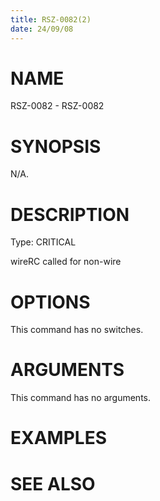 ```yaml
---
title: RSZ-0082(2)
date: 24/09/08
---
```


# NAME

RSZ-0082 - RSZ-0082

# SYNOPSIS

N/A.

# DESCRIPTION

Type: CRITICAL

wireRC called for non-wire

# OPTIONS

This command has no switches.

# ARGUMENTS

This command has no arguments.

# EXAMPLES

# SEE ALSO
